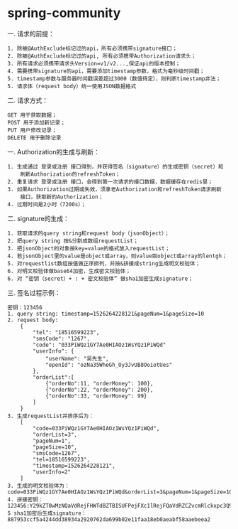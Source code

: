 # spring-community

一. 请求的前提：

	1. 除被@AuthExclude标记过的api，所有必须携带signature接口；
	2. 除被@AuthExclude标记过的api, 所有必须携带Authorization请求头；
	3. 所有请求必须携带请求头Version=v1/v2...,保证api的版本控制；
	4. 需要携带signature的api，需要添加timestamp参数，格式为毫秒级时间戳；
	5. timestamp参数与服务器时间戳误差超过3000（数值待定），则判断timestamp非法；
	5. 请求体（request body）统一使用JSON数据格式
二. 请求方式：

	GET 用于获取数据；
	POST 用于添加新记录；
	PUT 用户修改记录；
	DELETE 用于删除记录
一. Authorization的生成与刷新：

	1. 生成通过 登录或注册 接口得到，并获得签名（signature）的生成密钥（secret）和
		刷新Authorization的refreshToken；
	2. 重复请求 登录或注册 接口，会得到第一次请求的接口数据，数据缓存在redis里；
	3. 如果Authorization过期或失效，须拿老Authorization和refreshToken请求刷新
		接口，获取新的Authorization；
	4. 过期时间是2小时（7200s）；
二. signature的生成：

	1. 获取请求的query string和request body（jsonObject）；
	2. 把query string 按&分割成数组requestList；
	3. 把jsonObject的对象按key=value的格式放入requestList；
	4. 若jsonObject里的value是object或array，则value取object或array的lentgh；
	5. 对requestlist数组按值做正序排列，并按&拼接成string生成明文校验体；
	6. 对明文校验体做base64加密，生成密文校验体；
	6. 对 “密钥（secret）+ : + 密文校验体” 做sha1加密生成signature；
三. 签名过程示例：

	密钥：123456
	1. query string: timestamp=1526264228121&pageNum=1&pageSize=10
	2. request body:
		{
			"tel": "18516599223",
			"smsCode": "1267",
			"code": "033PiWQz1GY7Ae0HIAOz1WsYQz1PiWQd"
			"userInfo": {
				"userName": "吴先生",
				"openId": "ozNa35WheGh_Oy3JvUB8OoiotUes"
			},
			"orderList":[
				{"orderNo":11, "orderMoney": 100},
				{"orderNo":22, "orderMoney": 200},
				{"orderNo":33, "orderMoney": 99}
			]
		}
	3. 生成requestList并排序后为：
		[
			"code=033PiWQz1GY7Ae0HIAOz1WsYQz1PiWQd",
            "orderList=3",
			"pageNum=1",
			"pageSize=10",
			"smsCode=1267",
			"tel=18516599223",
			"timestamp=1526264228121",
			"userInfo=2"
		]
	3. 生成的明文校验体为：
	code=033PiWQz1GY7Ae0HIAOz1WsYQz1PiWQd&orderList=3&pageNum=1&pageSize=10&smsCode=1267&tel=18516599223&timestamp=1526264228121&userInfo=2
	4. 拼接密钥：
	123456:Y29kZT0wMzNQaVdRejFHWTdBZTBISUFPejFXc1lRejFQaVdRZCZvcmRlckxpc3Q9MyZwYWdlTnVtPTEmcGFnZVNpemU9MTAmc21zQ29kZT0xMjY3JnRlbD0xODUxNjU5OTIyMyZ1c2VySW5mbz0y
	5 sha1加密后生成signature：
	887953ccf5a4244dd38934a2920762da699b02e11faa18eb0aeabf58aaebeea2
		